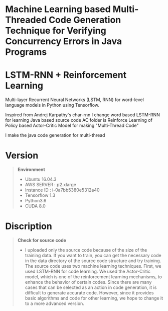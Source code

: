 
Machine Learning based Multi-Threaded Code Generation Technique for Verifying Concurrency Errors in Java Programs
=================================

# **LSTM-RNN + Reinforcement Learning**

Multi-layer Recurrent Neural Networks (LSTM, RNN) for word-level language models in Python using Tensorflow.

Inspired from Andrej Karpathy's char-rnn
I change word based LSTM-RNN for learning Java based source code
AC folder is Reinforce Learning of Policy based Actor-Critic Model for making "Multi-Thread Code"

I make the java code generation for multi-thread


# **Version**

> **Environment**
> - Ubuntu 16.04.3
> - AWS SERVER : p2.xlarge
> - Instance ID : i-0a7bb5380e5312a40
> - Tensorflow 1.3
> - Python3.6
> - CUDA 8.0



# **Discription**

> **Check for source code**
> - I uploaded only the source code because of the size of the training data.
If you want to train, you can get the necessary code in the data directory of the source code structure and try training.
The source code uses two machine learning techniques. 
First, we used LSTM-RNN for code learning. We used the Actor-Critic model, which is one of the reinforcement learning mechanisms, to enhance the behavior of certain codes. Since there are many cases that can be selected as an action in code generation, it is difficult to generate accurate code. However, since it provides basic algorithms and code for other learning, we hope to change it to a more advanced version.
